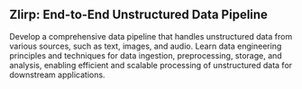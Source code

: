 ## Zlirp: End-to-End Unstructured Data Pipeline

Develop a comprehensive data pipeline that handles unstructured data from various sources, such as text, images, and audio. Learn data engineering principles and techniques for data ingestion, preprocessing, storage, and analysis, enabling efficient and scalable processing of unstructured data for downstream applications.
